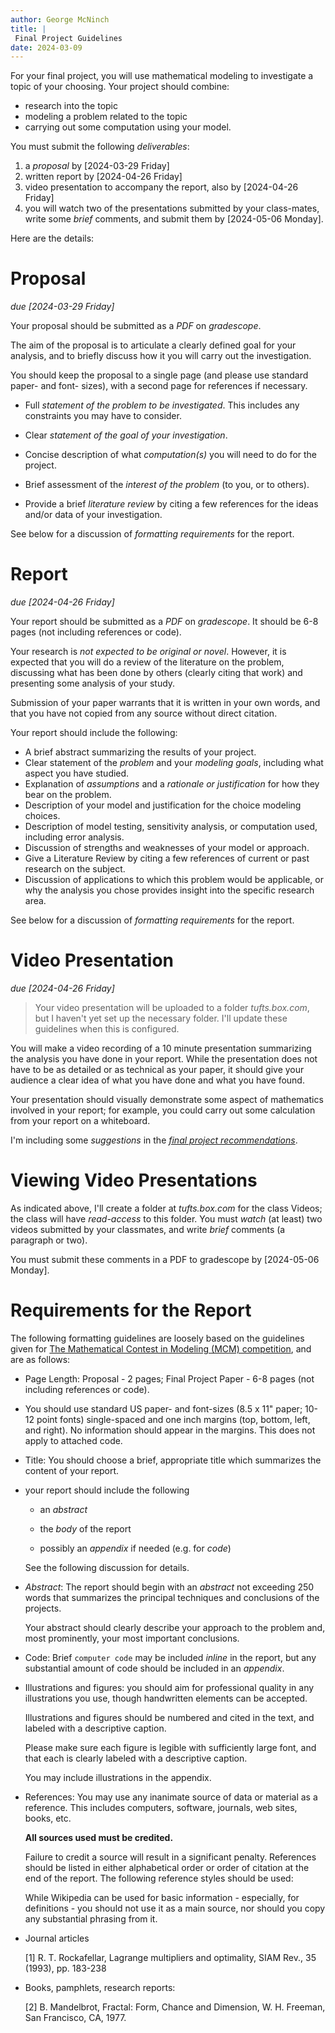 ```yaml
---
author: George McNinch
title: |
 Final Project Guidelines
date: 2024-03-09
---
```


For your final project, you will use mathematical modeling to investigate a topic of your choosing. Your project should combine:

- research into the topic
- modeling a problem related to the topic
- carrying out some computation using your model.

You must submit the following *deliverables*:

1. a *proposal* by [2024-03-29 Friday]
2. written report by [2024-04-26 Friday]
3. video presentation to accompany the report, also by [2024-04-26 Friday]
4. you will watch two of the presentations submitted by your class-mates, 
   write some *brief* comments, and submit them by [2024-05-06 Monday].

Here are the details:

# Proposal 

*due [2024-03-29 Friday]* 

Your proposal should be submitted as a *PDF* on *gradescope*.

The aim of the proposal is to articulate a clearly defined goal for
your analysis, and to briefly discuss how it you will carry out the
investigation. 

You should keep the proposal to a single page (and please use standard
paper- and font- sizes), with a second page for references if necessary.

-  Full *statement of the problem to be investigated*. This includes any
   constraints you may have to consider.
-  Clear *statement of the goal of your investigation*.
-  Concise description of what *computation(s)* you will need to do
   for the project.
-  Brief assessment of the *interest of the problem* (to you, or to
   others).

-  Provide a brief *literature review* by citing a few references for
   the ideas and/or data of your investigation.

See below for a discussion of *formatting requirements* for the report.

# Report

*due [2024-04-26 Friday]*

Your report should be submitted as a *PDF* on *gradescope*. It should
be 6-8 pages (not including references or code).

Your research is *not expected to be original or novel*. However, it
is expected that you will do a review of the literature on the
problem, discussing what has been done by others (clearly citing that
work) and presenting some analysis of your study.

Submission of your paper warrants that it is written in your own
words, and that you have not copied from any source without direct
citation.

Your report should include the following:

-  A brief abstract summarizing the results of your project.
-  Clear statement of the *problem* and your *modeling goals*,
   including what aspect you have studied.
-  Explanation of *assumptions* and a *rationale or justification* for
   how they bear on the problem.
-  Description of your model and justification for the choice modeling
   choices.
-  Description of model testing, sensitivity analysis, or computation
   used, including error analysis.
-  Discussion of strengths and weaknesses of your model or approach.
-  Give a Literature Review by citing a few references of current or
   past research on the subject.
-  Discussion of applications to which this problem would be
   applicable, or why the analysis you chose provides insight into the
   specific research area.

See below for a discussion of *formatting requirements* for the report.

# Video Presentation

*due [2024-04-26 Friday]*

> Your video presentation will be uploaded to a folder
> *tufts.box.com*, but I haven't yet set up the necessary folder. I'll
> update these guidelines when this is configured.

You will make a video recording of a 10 minute presentation
summarizing the analysis you have done in your report. While the
presentation does not have to be as detailed or as technical as your
paper, it should give your audience a clear idea of what you have done
and what you have found.

Your presentation should visually demonstrate some aspect of
mathematics involved in your report; for example, you could carry out
some calculation from your report on a whiteboard.

I'm including some *suggestions* in the [*final project
recommendations*](final-project-recommendations.html).

# Viewing Video Presentations

As indicated above, I'll create a folder at *tufts.box.com* for the
class Videos; the class will have *read-access* to this folder.  You
must *watch* (at least) two videos submitted by your classmates, and
write *brief* comments (a paragraph or two).

You must submit these comments in a PDF to gradescope by [2024-05-06
Monday].


# Requirements for the Report

The following formatting guidelines are loosely based on the
guidelines given for [The Mathematical Contest in Modeling (MCM)
competition](http://www.comap.com/undergraduate/contests/mcm/), and
are as follows:

- Page Length: Proposal - 2 pages; Final Project Paper - 6-8 pages
  (not including references or code).

- You should use standard US paper- and font-sizes (8.5 x 11" paper;
  10-12 point fonts) single-spaced and one inch margins (top, bottom,
  left, and right). No information should appear in the margins. This
  does not apply to attached code.

- Title: You should choose a brief, appropriate title which summarizes
  the content of your report.


- your report should include the following

  - an *abstract*
  
  - the *body* of the report
  
  - possibly an *appendix* if needed (e.g. for *code*)

  See the following discussion for details.


- *Abstract*: The report should begin with an *abstract* not exceeding
  250 words that summarizes the principal techniques and conclusions
  of the projects.
  
  Your abstract should clearly describe your approach to
  the problem and, most prominently, your most important conclusions.

- Code: Brief `computer code` may be included *inline* in the report,
  but any substantial amount of code should be included in an
  *appendix*.

- Illustrations and figures: you should aim for professional quality
  in any illustrations you use, though handwritten elements can be
  accepted.

  Illustrations and figures should be numbered and cited in the text,
  and labeled with a descriptive caption.
  
  Please make sure each figure is legible with sufficiently large
  font, and that each is clearly labeled with a descriptive caption.

  You may include illustrations in the appendix.


- References: You may use any inanimate source of data or material as
  a reference. This includes computers, software, journals, web sites,
  books, etc.
  
  **All sources used must be credited.**
  
  Failure to credit a source will result in a significant
  penalty. References should be listed in either alphabetical order or
  order of citation at the end of the report. The following reference
  styles should be used:
  
  While Wikipedia can be used for basic information - especially, for
  definitions - you should not use it as a main source, nor should you
  copy any substantial phrasing from it.
  
- Journal articles 
  
  [1] R. T. Rockafellar, Lagrange multipliers and optimality, SIAM
      Rev., 35 (1993), pp. 183-238
	  
- Books, pamphlets, research reports:

  [2] B. Mandelbrot, Fractal: Form, Chance and Dimension,
      W. H. Freeman, San Francisco, CA, 1977.


